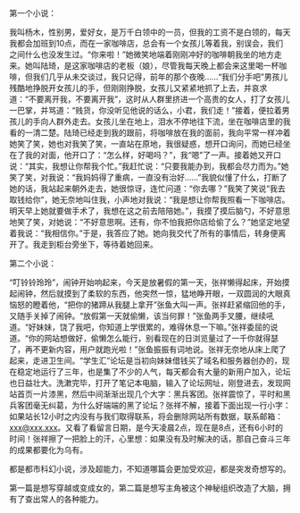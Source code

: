 第一个小说：

我叫杨木，性别男，爱好女，是万千白领中的一员，但我的工资不是白领的，每天我都会加班到10点，而在一家咖啡店，总会有一个女孩儿等着我，别误会，我们之间什么也没发生过。“你来啦！”她微笑地端着刚刚冲好的咖啡朝我坐的地方走来。她叫陆琦，是这家咖啡店的老板（娘），尽管我每天晚上都会来这里喝一杯咖啡，但我们几乎从未交谈过，我只记得，前年的那个夜晚……“我们分手吧”男孩儿残酷地挣脱开女孩儿的手，但刚刚挣脱，女孩儿又紧紧地抓了上去，并哀求道：“不要离开我，不要离开我”，这时从人群里挤进一个高贵的女人，打了女孩儿一巴掌，并骂道：“贱货，你没听见他说的话么，小君，我们走！”接着，便拉着男孩儿的手向人群外走去。女孩儿坐在地上，泪水不停地往下流，坐在咖啡店里的我看的一清二楚。陆琦已经走到我的跟前，将咖啡放在我的面前，我向平常一样冲着她笑了笑，她也对我笑了笑，一直站在原地，我很疑惑，想开口询问，而她已经坐在了我的对面，他开口了：“怎么样，好喝吗？”，我“嗯”了一声。接着她又开口说：“其实，我想让你帮我个忙。”我赶忙说：“只要我能办到，我都会尽力而为。”她笑了笑，对我说：“我妈妈得了重病，一直没有治好……”我貌似懂了什么，打断了她的话，我站起来朝外走去，她很惊讶，连忙问道：“你去哪？”我笑了笑说“我去取钱给你”，她无奈地叫住我，小声地对我说：“我是想让你帮我照看一下咖啡店。明天早上她就要做手术了，我想在这之前去陪陪她。”，我摸了摸后脑勺，不好意思地笑了笑，对她说：“不好意思啊。还有，你不怕我把你店给偷了么？”她坚定地望着我说：“我相信你。”于是，我答应了她。她向我交代了所有的事情后，转身便离开了。我走到柜台旁坐下，等待着她回来。

第二个小说：

“叮铃铃玲玲”，闹钟开始响起来，今天是放暑假的第一天，张祥懒得起床，开始摸起闹钟，然后就摸到了柔软的东西，他突然一惊，猛地睁开眼，一双圆润的大眼真恼怒的瞪着他，“把你的猪蹄从我腿上拿开”张鱼大叫一声。张祥赶紧缩回他的手，又随手关掉了闹钟。“放假第一天就偷懒，该当何罪！”张鱼两手叉腰，继续吼道。“好妹妹，饶了我吧，你知道上学很累的，难得休息一下嘛。”张祥委屈的说道。“你的网站想做好，偷懒怎么能行，别看现在的日浏览量过了一千你就得瑟了，再不更新内容，用户就跑光啦！”张鱼振振有词地说。张祥无奈地从床上爬了起来，走进卫生间。“学生汇”论坛是当初向妹妹借钱买了域名和服务器创办的，现在稳定地运行了三年，也是集了不少的人气，每天都会有大量的新用户加入，论坛也日益壮大。洗漱完毕，打开了笔记本电脑，输入了论坛网址，刚登进去，发现网站首页一片漆黑，然后中间渐渐出现几个大字：黑兵客团。张祥震惊了，平时和黑兵客团毫无纠葛，为什么好端端的黑了论坛？张祥不解，接着下面出现一行小字：如果站长12小时之内没有与我们取得联系，将会删除网站所有数据，联系邮箱：[xxx@xxx.xxx](mailto:xxx@xxx.xxx)。又看了看留言日期，是今天凌晨2点，现在是8点，还有6小时的时间！张祥擦了一把脸上的汗，心里想：如果没有及时解决的话，那自己奋斗三年的成果都要化为乌有。

都是都市科幻小说，涉及超能力，不知道哪篇会更加受欢迎，都是突发奇想写的。

第一篇是想写穿越或变成女的，第二篇是想写主角被这个神秘组织改造了大脑，拥有了查出常人的各种能力。
<!-- ##{"timestamp":1374768000}## -->